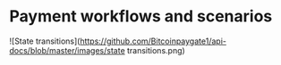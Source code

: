 # Payment workflows and scenarios

![State transitions](https://github.com/Bitcoinpaygate1/api-docs/blob/master/images/state transitions.png)
